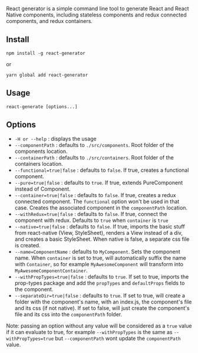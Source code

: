 React generator is a simple command line tool to generate React and React Native components, including stateless components and redux connected components, and redux containers.

## Install

`npm install -g react-generator`

or

`yarn global add react-generator`

## Usage

`react-generate [options...]`

## Options

* `-H or --help` : displays the usage
* `--componentPath` : defaults to `./src/components`. Root folder of the components location.
* `--containerPath` : defaults to `./src/containers`. Root folder of the containers location.
* `--functional=true|false` : defaults to `false`. If true, creates a functional component.
* `--pure=true|false` : defaults to `true`. If true, extends PureComponent instead of Component.
* `--container=true|false` : defaults to `false`. If true, creates a redux connected component. The `functional` option won't be used in that case. Creates the associated component in the `componentPath` location.
* `--withRedux=true|false` : defaults to `false`. If true, connect the component with redux. Defaults to `true` when `container` is `true`
* `--native=true|false` : defaults to `false`. If true, imports the basic stuff from react-native (View, StyleSheet), renders a View instead of a div, and creates a basic StyleSheet. When native is false, a separate css file is created.
* `--name=ComponentName` : defaults to `MyComponent`. Sets the component name. When `container` is set to true, will automatically suffix the name with `Container`, so for example `MyAwesomeComponent` will transform into `MyAwesomeComponentContainer`.
* `--withPropTypes=true|false` : defaults to `true`. If set to true, imports the prop-types package and add the `propTypes` and `defaultProps` fields to the component.
* `--separateDir=true|false` : defaults to `true`. If set to true, will create a folder with the component's name, with an index.js, the component's file and its css (if not native). If set to false, will just create the component's file and its css into the `componentPath` folder.

Note: passing an option without any value will be considered as a `true` value if it can evaluate to true, for example `--withPropTypes` is the same as `--withPropTypes=true` but `--componentPath` wont update the `componentPath` value.

